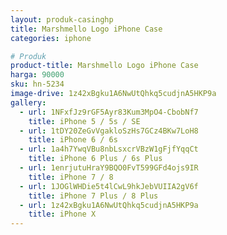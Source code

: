```yaml
---
layout: produk-casinghp
title: Marshmello Logo iPhone Case
categories: iphone

# Produk
product-title: Marshmello Logo iPhone Case
harga: 90000
sku: hn-5234
image-drive: 1z42xBgku1A6NwUtQhkq5cudjnA5HKP9a
gallery:
  - url: 1NFxfJz9rGF5Ayr83Kum3MpO4-CbobNf7
    title: iPhone 5 / 5s / SE
  - url: 1tDY20ZeGvVgakloSzHs7GCz4BKw7LoH8
    title: iPhone 6 / 6s
  - url: 1a4h7YwqVBu8nbLsxcrVBzW1gFjfYqqCt
    title: iPhone 6 Plus / 6s Plus
  - url: 1enrjutuHraY9BQO0FvT599GFd4ojs9IR
    title: iPhone 7 / 8
  - url: 1JOGlWHDie5t4lCwL9hkJebVUIIA2gV6f
    title: iPhone 7 Plus / 8 Plus
  - url: 1z42xBgku1A6NwUtQhkq5cudjnA5HKP9a
    title: iPhone X
---
```

